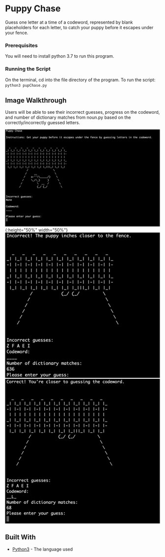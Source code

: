 # Puppy Chase

Guess one letter at a time of a codeword, represented by blank placeholders for each letter, to catch your puppy before it escapes under your fence.


### Prerequisites

You will need to install python 3.7 to run this program.

### Running the Script
On the terminal, cd into the file directory of the program.
To run the script: `python3 pupChase.py`

## Image Walkthrough 

Users will be able to see their incorrect guesses, progress on the codeword, and number of dictionary matches from noun.py based on the correctly/incorrectly guessed letters.

![puppy chase](pupChase_img1.png){:height="50%" width="50%"}
![puppy chaset](pupChase_img2.png )
![puppy chase](pupChase_img3.png )

## Built With

* [Python3](https://www.python.org/downloads/release/python-370/) - The language used

